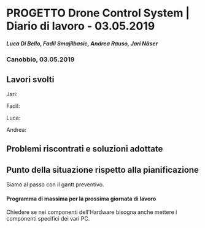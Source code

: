 # PROGETTO Drone Control System | Diario di lavoro - 03.05.2019
##### Luca Di Bello, Fadil Smajilbasic, Andrea Rauso, Jari Näser
### Canobbio, 03.05.2019

## Lavori svolti

Jari:

Fadil:

Luca:

Andrea:



## Problemi riscontrati e soluzioni adottate

## Punto della situazione rispetto alla pianificazione
Siamo al passo con il gantt preventivo.

#### Programma di massima per la prossima giornata di lavoro
Chiedere se nei componenti dell'Hardware bisogna anche mettere i componenti
specifici dei vari PC.
